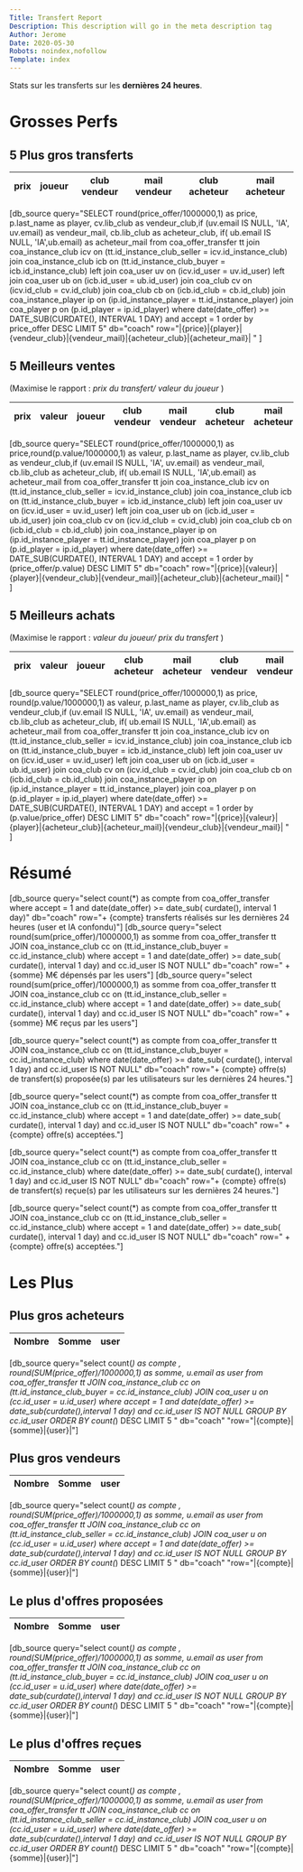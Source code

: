 ```yaml
---
Title: Transfert Report
Description: This description will go in the meta description tag
Author: Jerome
Date: 2020-05-30
Robots: noindex,nofollow
Template: index
---
```


Stats sur les transferts sur les **dernières 24 heures**.

# Grosses Perfs

## 5 Plus gros transferts

|    prix   | joueur | club vendeur | mail vendeur | club acheteur | mail acheteur |
|-----------|:--------:|:--------------:|:--------------:|:---------------:|:--------------:|
[db_source query="SELECT round(price_offer/1000000,1) as price, p.last_name as player, cv.lib_club as vendeur_club,if (uv.email IS NULL, 'IA', uv.email) as vendeur_mail,  cb.lib_club as acheteur_club, if( ub.email IS NULL, 'IA',ub.email) as acheteur_mail from coa_offer_transfer tt join coa_instance_club icv on (tt.id_instance_club_seller = icv.id_instance_club)
join coa_instance_club icb on (tt.id_instance_club_buyer = icb.id_instance_club) left join coa_user uv on (icv.id_user = uv.id_user) left join coa_user ub on (icb.id_user = ub.id_user) join coa_club cv on (icv.id_club = cv.id_club) join coa_club cb on (icb.id_club = cb.id_club) join coa_instance_player ip on (ip.id_instance_player = tt.id_instance_player) join coa_player p on (p.id_player = ip.id_player) where date(date_offer) >= DATE_SUB(CURDATE(), INTERVAL 1 DAY) and accept = 1 order by price_offer DESC LIMIT 5" db="coach" row="|{price}|{player}|{vendeur_club}|{vendeur_mail}|{acheteur_club}|{acheteur_mail}| " ]


## 5 Meilleurs ventes

(Maximise le rapport : *prix du transfert/ valeur du joueur* ) 

|    prix   | valeur | joueur | club vendeur | mail vendeur | club acheteur | mail acheteur |
|-----------|--------|:--------:|:--------------:|:--------------:|:---------------:|:--------------:|
[db_source query="SELECT round(price_offer/1000000,1) as price,round(p.value/1000000,1) as valeur, p.last_name as player, cv.lib_club as vendeur_club,if (uv.email IS NULL, 'IA', uv.email) as vendeur_mail,  cb.lib_club as acheteur_club, if( ub.email IS NULL, 'IA',ub.email) as acheteur_mail from coa_offer_transfer tt join coa_instance_club icv on (tt.id_instance_club_seller = icv.id_instance_club)
join coa_instance_club icb on (tt.id_instance_club_buyer = icb.id_instance_club) left join coa_user uv on (icv.id_user = uv.id_user) left join coa_user ub on (icb.id_user = ub.id_user) join coa_club cv on (icv.id_club = cv.id_club) join coa_club cb on (icb.id_club = cb.id_club) join coa_instance_player ip on (ip.id_instance_player = tt.id_instance_player) join coa_player p on (p.id_player = ip.id_player) where date(date_offer) >= DATE_SUB(CURDATE(), INTERVAL 1 DAY) and accept = 1 order by (price_offer/p.value) DESC LIMIT 5" db="coach" row="|{price}|{valeur}|{player}|{vendeur_club}|{vendeur_mail}|{acheteur_club}|{acheteur_mail}| " ]


## 5 Meilleurs achats

(Maximise le rapport : *valeur du joueur/ prix du transfert* ) 

|    prix   | valeur | joueur | club acheteur | mail acheteur | club vendeur | mail vendeur |
|-----------|--------|:--------:|:--------------:|:--------------:|:---------------:|:--------------:|
[db_source query="SELECT round(price_offer/1000000,1) as price, round(p.value/1000000,1) as valeur, p.last_name as player, cv.lib_club as vendeur_club,if (uv.email IS NULL, 'IA', uv.email) as vendeur_mail,  cb.lib_club as acheteur_club, if( ub.email IS NULL, 'IA',ub.email) as acheteur_mail from coa_offer_transfer tt join coa_instance_club icv on (tt.id_instance_club_seller = icv.id_instance_club)
join coa_instance_club icb on (tt.id_instance_club_buyer = icb.id_instance_club) left join coa_user uv on (icv.id_user = uv.id_user) left join coa_user ub on (icb.id_user = ub.id_user) join coa_club cv on (icv.id_club = cv.id_club) join coa_club cb on (icb.id_club = cb.id_club) join coa_instance_player ip on (ip.id_instance_player = tt.id_instance_player) join coa_player p on (p.id_player = ip.id_player) where date(date_offer) >= DATE_SUB(CURDATE(), INTERVAL 1 DAY) and accept = 1 order by (p.value/price_offer) DESC LIMIT 5" db="coach" row="|{price}|{valeur}|{player}|{acheteur_club}|{acheteur_mail}|{vendeur_club}|{vendeur_mail}| " ]


# Résumé

[db_source query="select count(*) as compte from coa_offer_transfer where accept = 1 and date(date_offer) >= date_sub( curdate(), interval 1 day)" db="coach" row="+ {compte} transferts réalisés sur les dernières 24 heures (user et IA confondu)"]
[db_source query="select round(sum(price_offer)/1000000,1)  as somme from coa_offer_transfer tt JOIN coa_instance_club cc on (tt.id_instance_club_buyer = cc.id_instance_club)
where accept = 1 and date(date_offer) >= date_sub( curdate(), interval 1 day) and cc.id_user IS NOT NULL" db="coach" row="	+ {somme} M€ dépensés par les users"]
[db_source query="select round(sum(price_offer)/1000000,1)  as somme from coa_offer_transfer tt JOIN coa_instance_club cc on (tt.id_instance_club_seller = cc.id_instance_club)
where accept = 1 and date(date_offer) >= date_sub( curdate(), interval 1 day) and cc.id_user IS NOT NULL" db="coach" row="	+ {somme} M€ reçus par les users"]

[db_source query="select count(*) as compte from coa_offer_transfer tt JOIN coa_instance_club cc on (tt.id_instance_club_buyer = cc.id_instance_club)
where date(date_offer) >= date_sub( curdate(), interval 1 day) and cc.id_user IS NOT NULL" db="coach" row="+ {compte} offre(s) de transfert(s) proposée(s) par les utilisateurs sur les dernières 24 heures."]

[db_source query="select count(*) as compte from coa_offer_transfer tt JOIN coa_instance_club cc on (tt.id_instance_club_buyer = cc.id_instance_club)
where accept = 1 and date(date_offer) >= date_sub( curdate(), interval 1 day) and cc.id_user IS NOT NULL" db="coach" row="	+ {compte} offre(s) acceptées."]


[db_source query="select count(*) as compte from coa_offer_transfer tt JOIN coa_instance_club cc on (tt.id_instance_club_seller = cc.id_instance_club)
where date(date_offer) >= date_sub( curdate(), interval 1 day) and cc.id_user IS NOT NULL" db="coach" row="+ {compte} offre(s) de transfert(s) reçue(s) par les utilisateurs sur les dernières 24 heures."]

[db_source query="select count(*) as compte from coa_offer_transfer tt JOIN coa_instance_club cc on (tt.id_instance_club_seller = cc.id_instance_club)
where accept = 1 and date(date_offer) >= date_sub( curdate(), interval 1 day) and cc.id_user IS NOT NULL" db="coach" row="	+ {compte} offre(s) acceptées."]




# Les Plus

## Plus gros acheteurs

| Nombre | Somme | user |
|--------|-------|------|
[db_source query="select count(*) as compte , round(SUM(price_offer)/1000000,1) as somme, u.email as user from coa_offer_transfer tt
JOIN coa_instance_club cc on (tt.id_instance_club_buyer = cc.id_instance_club)
JOIN coa_user u on (cc.id_user = u.id_user)
where accept = 1 and date(date_offer) >= date_sub(curdate(),interval 1 day) and cc.id_user IS NOT NULL GROUP BY cc.id_user ORDER BY count(*) DESC
LIMIT 5 " db="coach" "row="|{compte}|{somme}|{user}|"]

## Plus gros vendeurs

| Nombre | Somme | user |
|--------|-------|------|
[db_source query="select count(*) as compte , round(SUM(price_offer)/1000000,1) as somme, u.email as user from coa_offer_transfer tt
JOIN coa_instance_club cc on (tt.id_instance_club_seller = cc.id_instance_club)
JOIN coa_user u on (cc.id_user = u.id_user)
where accept = 1 and date(date_offer) >= date_sub(curdate(),interval 1 day) and cc.id_user IS NOT NULL GROUP BY cc.id_user ORDER BY count(*) DESC
LIMIT 5 " db="coach" "row="|{compte}|{somme}|{user}|"]


## Le plus d'offres proposées

| Nombre | Somme | user |
|--------|-------|------|
[db_source query="select count(*) as compte , round(SUM(price_offer)/1000000,1) as somme, u.email as user from coa_offer_transfer tt
JOIN coa_instance_club cc on (tt.id_instance_club_buyer = cc.id_instance_club)
JOIN coa_user u on (cc.id_user = u.id_user)
where date(date_offer) >= date_sub(curdate(),interval 1 day) and cc.id_user IS NOT NULL GROUP BY cc.id_user ORDER BY count(*) DESC
LIMIT 5 " db="coach" "row="|{compte}|{somme}|{user}|"]



## Le plus d'offres reçues


| Nombre | Somme | user |
|--------|-------|------|
[db_source query="select count(*) as compte , round(SUM(price_offer)/1000000,1) as somme, u.email as user from coa_offer_transfer tt
JOIN coa_instance_club cc on (tt.id_instance_club_seller = cc.id_instance_club)
JOIN coa_user u on (cc.id_user = u.id_user)
where  date(date_offer) >= date_sub(curdate(),interval 1 day) and cc.id_user IS NOT NULL GROUP BY cc.id_user ORDER BY count(*) DESC
LIMIT 5 " db="coach" "row="|{compte}|{somme}|{user}|"]

